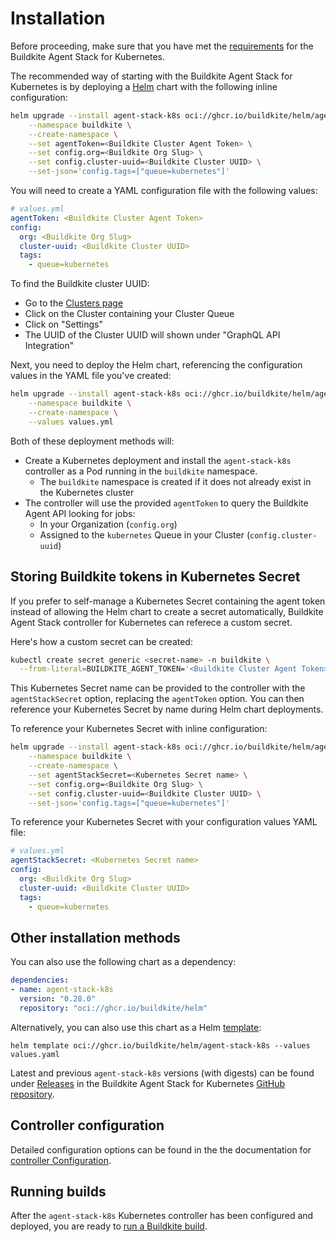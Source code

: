 # Installation

Before proceeding, make sure that you have met the [requirements](/docs/agent/v3/agent-stack-k8s/overview#requirements) for the Buildkite Agent Stack for Kubernetes.

The recommended way of starting with the Buildkite Agent Stack for Kubernetes is by deploying a [Helm](https://helm.sh) chart with the following inline configuration:

```bash
helm upgrade --install agent-stack-k8s oci://ghcr.io/buildkite/helm/agent-stack-k8s \
    --namespace buildkite \
    --create-namespace \
    --set agentToken=<Buildkite Cluster Agent Token> \
    --set config.org=<Buildkite Org Slug> \
    --set config.cluster-uuid=<Buildkite Cluster UUID> \
    --set-json='config.tags=["queue=kubernetes"]'
```

You will need to create a YAML configuration file with the following values:

```yaml
# values.yml
agentToken: <Buildkite Cluster Agent Token>
config:
  org: <Buildkite Org Slug>
  cluster-uuid: <Buildkite Cluster UUID>
  tags:
    - queue=kubernetes
```

To find the Buildkite cluster UUID:
- Go to the [Clusters page](https://buildkite.com/organizations/-/clusters)
- Click on the Cluster containing your Cluster Queue
- Click on "Settings"
- The UUID of the Cluster UUID will shown under "GraphQL API Integration"

Next, you need to deploy the Helm chart, referencing the configuration values in the YAML file you've created:

```bash
helm upgrade --install agent-stack-k8s oci://ghcr.io/buildkite/helm/agent-stack-k8s \
    --namespace buildkite \
    --create-namespace \
    --values values.yml
```

Both of these deployment methods will:
- Create a Kubernetes deployment and install the `agent-stack-k8s` controller as a Pod running in the `buildkite` namespace.
  * The `buildkite` namespace is created if it does not already exist in the Kubernetes cluster
- The controller will use the provided `agentToken` to query the Buildkite Agent API looking for jobs:
  * In your Organization (`config.org`)
  * Assigned to the `kubernetes` Queue in your Cluster (`config.cluster-uuid`)

## Storing Buildkite tokens in Kubernetes Secret

If you prefer to self-manage a Kubernetes Secret containing the agent token instead of allowing the Helm chart to create a secret automatically, Buildkite Agent Stack controller for Kubernetes can referece a custom secret.

Here's how a custom secret can be created:

```bash
kubectl create secret generic <secret-name> -n buildkite \
  --from-literal=BUILDKITE_AGENT_TOKEN='<Buildkite Cluster Agent Token>'
```

This Kubernetes Secret name can be provided to the controller with the `agentStackSecret` option, replacing the `agentToken` option. You can then reference your Kubernetes Secret by name during Helm chart deployments.

To reference your Kubernetes Secret with inline configuration:

```bash
helm upgrade --install agent-stack-k8s oci://ghcr.io/buildkite/helm/agent-stack-k8s \
    --namespace buildkite \
    --create-namespace \
    --set agentStackSecret=<Kubernetes Secret name> \
    --set config.org=<Buildkite Org Slug> \
    --set config.cluster-uuid=<Buildkite Cluster UUID> \
    --set-json='config.tags=["queue=kubernetes"]'
```

To reference your Kubernetes Secret with your configuration values YAML file:

```yaml
# values.yml
agentStackSecret: <Kubernetes Secret name>
config:
  org: <Buildkite Org Slug>
  cluster-uuid: <Buildkite Cluster UUID>
  tags:
    - queue=kubernetes
```

## Other installation methods

You can also use the following chart as a dependency:

```yaml
dependencies:
- name: agent-stack-k8s
  version: "0.28.0"
  repository: "oci://ghcr.io/buildkite/helm"
```

Alternatively, you can also use this chart as a Helm [template](https://helm.sh/docs/chart_best_practices/templates/):

```
helm template oci://ghcr.io/buildkite/helm/agent-stack-k8s --values values.yaml
```

Latest and previous `agent-stack-k8s` versions (with digests) can be found under [Releases](https://github.com/buildkite/agent-stack-k8s/releases) in the Buildkite Agent Stack for Kubernetes [GitHub repository](https://github.com/buildkite/agent-stack-k8s/).

## Controller configuration

Detailed configuration options can be found in the the documentation for [controller Configuration](/docs/agent/v3/agent-stack-k8s/controller-configuration).

## Running builds

After the `agent-stack-k8s` Kubernetes controller has been configured and deployed, you are ready to [run a Buildkite build](/docs/agent/v3/agent-stack-k8s/running-builds).
